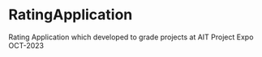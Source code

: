 # RatingApplication
Rating Application which developed to grade projects at AIT Project Expo OCT-2023
